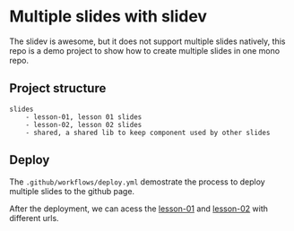 # Multiple slides with slidev

The slidev is awesome, but it does not support multiple slides natively, this repo is a demo project to show how to create multiple slides in one mono repo.

## Project structure

```
slides
    - lesson-01, lesson 01 slides
    - lesson-02, lesson 02 slides
    - shared, a shared lib to keep component used by other slides
```

## Deploy

The `.github/workflows/deploy.yml` demostrate the process to deploy multiple slides to the github page.

After the deployment, we can acess the [lesson-01](https://cloudesk-top.github.io/slidev-multiple-slides/lesson-01/) and [lesson-02](https://cloudesk-top.github.io/slidev-multiple-slides/lesson-02/) with different urls.
